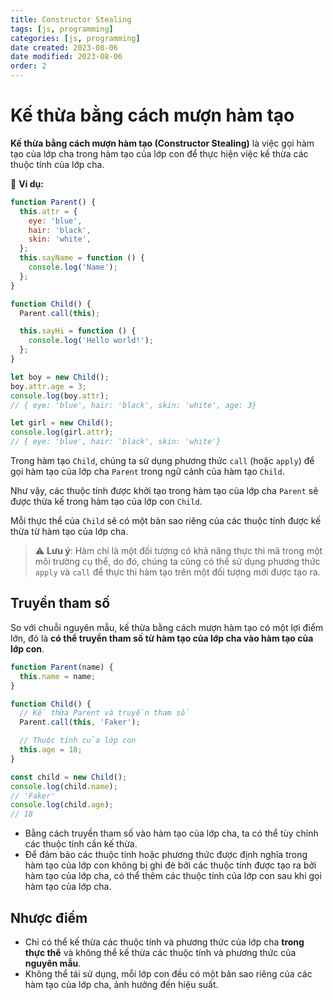 ```yaml
---
title: Constructor Stealing
tags: [js, programming]
categories: [js, programming]
date created: 2023-08-06
date modified: 2023-08-06
order: 2
---
```


# Kế thừa bằng cách mượn hàm tạo

**Kế thừa bằng cách mượn hàm tạo (Constructor Stealing)** là việc gọi hàm tạo của lớp cha trong hàm tạo của lớp con để thực hiện việc kế thừa các thuộc tính của lớp cha.

🌰 **Ví dụ:**

```js
function Parent() {
  this.attr = {
    eye: 'blue',
    hair: 'black',
    skin: 'white',
  };
  this.sayName = function () {
    console.log('Name');
  };
}

function Child() {
  Parent.call(this);

  this.sayHi = function () {
    console.log('Hello world!');
  };
}

let boy = new Child();
boy.attr.age = 3;
console.log(boy.attr);
// { eye: 'blue', hair: 'black', skin: 'white', age: 3}

let girl = new Child();
console.log(girl.attr);
// { eye: 'blue', hair: 'black', skin: 'white'}
```

Trong hàm tạo `Child`, chúng ta sử dụng phương thức `call` (hoặc `apply`) để gọi hàm tạo của lớp cha `Parent` trong ngữ cảnh của hàm tạo `Child`.

Như vậy, các thuộc tính được khởi tạo trong hàm tạo của lớp cha `Parent` sẽ được thừa kế trong hàm tạo của lớp con `Child`.

Mỗi thực thể của `Child` sẽ có một bản sao riêng của các thuộc tính được kế thừa từ hàm tạo của lớp cha.

> ⚠️ **Lưu ý**: Hàm chỉ là một đối tượng có khả năng thực thi mã trong một môi trường cụ thể, do đó, chúng ta cũng có thể sử dụng phương thức `apply` và `call` để thực thi hàm tạo trên một đối tượng mới được tạo ra.

## Truyền tham số

So với chuỗi nguyên mẫu, kế thừa bằng cách mượn hàm tạo có một lợi điểm lớn, đó là **có thể truyền tham số từ hàm tạo của lớp cha vào hàm tạo của lớp con**.

```js
function Parent(name) {
  this.name = name;
}

function Child() {
  // Kế thừa Parent và truyền tham số
  Parent.call(this, 'Faker');

  // Thuộc tính của lớp con
  this.age = 18;
}

const child = new Child();
console.log(child.name);
// 'Faker'
console.log(child.age);
// 18
```

- Bằng cách truyền tham số vào hàm tạo của lớp cha, ta có thể tùy chỉnh các thuộc tính cần kế thừa.
- Để đảm bảo các thuộc tính hoặc phương thức được định nghĩa trong hàm tạo của lớp con không bị ghi đè bởi các thuộc tính được tạo ra bởi hàm tạo của lớp cha, có thể thêm các thuộc tính của lớp con sau khi gọi hàm tạo của lớp cha.

## Nhược điểm

- Chỉ có thể kế thừa các thuộc tính và phương thức của lớp cha **trong thực thể** và không thể kế thừa các thuộc tính và phương thức của **nguyên mẫu**.
- Không thể tái sử dụng, mỗi lớp con đều có một bản sao riêng của các hàm tạo của lớp cha, ảnh hưởng đến hiệu suất.
